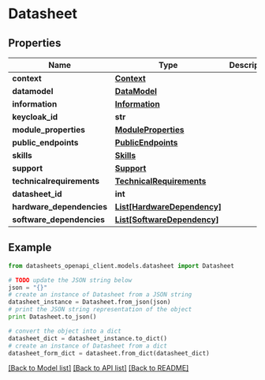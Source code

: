 # Datasheet


## Properties
Name | Type | Description | Notes
------------ | ------------- | ------------- | -------------
**context** | [**Context**](Context.md) |  | 
**datamodel** | [**DataModel**](DataModel.md) |  | 
**information** | [**Information**](Information.md) |  | 
**keycloak_id** | **str** |  | 
**module_properties** | [**ModuleProperties**](ModuleProperties.md) |  | 
**public_endpoints** | [**PublicEndpoints**](PublicEndpoints.md) |  | 
**skills** | [**Skills**](Skills.md) |  | 
**support** | [**Support**](Support.md) |  | 
**technicalrequirements** | [**TechnicalRequirements**](TechnicalRequirements.md) |  | 
**datasheet_id** | **int** |  | [optional] 
**hardware_dependencies** | [**List[HardwareDependency]**](HardwareDependency.md) |  | [optional] 
**software_dependencies** | [**List[SoftwareDependency]**](SoftwareDependency.md) |  | [optional] 

## Example

```python
from datasheets_openapi_client.models.datasheet import Datasheet

# TODO update the JSON string below
json = "{}"
# create an instance of Datasheet from a JSON string
datasheet_instance = Datasheet.from_json(json)
# print the JSON string representation of the object
print Datasheet.to_json()

# convert the object into a dict
datasheet_dict = datasheet_instance.to_dict()
# create an instance of Datasheet from a dict
datasheet_form_dict = datasheet.from_dict(datasheet_dict)
```
[[Back to Model list]](../README.md#documentation-for-models) [[Back to API list]](../README.md#documentation-for-api-endpoints) [[Back to README]](../README.md)


